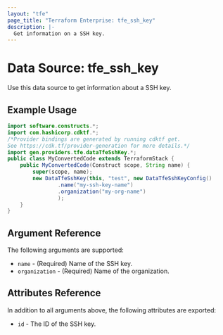 ```yaml
---
layout: "tfe"
page_title: "Terraform Enterprise: tfe_ssh_key"
description: |-
  Get information on a SSH key.
---
```


# Data Source: tfe_ssh_key

Use this data source to get information about a SSH key.

## Example Usage

```java
import software.constructs.*;
import com.hashicorp.cdktf.*;
/*Provider bindings are generated by running cdktf get.
See https://cdk.tf/provider-generation for more details.*/
import gen.providers.tfe.dataTfeSshKey.*;
public class MyConvertedCode extends TerraformStack {
    public MyConvertedCode(Construct scope, String name) {
        super(scope, name);
        new DataTfeSshKey(this, "test", new DataTfeSshKeyConfig()
                .name("my-ssh-key-name")
                .organization("my-org-name")
                );
    }
}
```

## Argument Reference

The following arguments are supported:

* `name` - (Required) Name of the SSH key.
* `organization` - (Required) Name of the organization.

## Attributes Reference

In addition to all arguments above, the following attributes are exported:

* `id` - The ID of the SSH key.

<!-- cache-key: cdktf-0.17.0-pre.15 input-806b3725b385ea145f9913c0e0d9cd7b045ae9faf7bb22bbddfa40eda1fb10e3 -->
